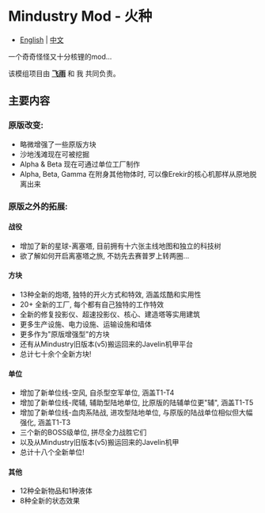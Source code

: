 # Mindustry Mod - 火种
- [English](README.md) | [中文](README_zh.md)

一个奇奇怪怪又十分核锂的mod...

该模组项目由 [**飞雨**](https://github.com/nuiFghY) 和 我 共同负责。

## 主要内容

### 原版改变:

- 略微增强了一些原版方块
- 沙地浅滩现在可被挖掘
- Alpha & Beta 现在可通过单位工厂制作
- Alpha, Beta, Gamma 在附身其他物体时, 可以像Erekir的核心机那样从原地脱离出来

### 原版之外的拓展:

#### 战役

- 增加了新的星球-离塞塔, 目前拥有十六张主线地图和独立的科技树
- 欲了解如何开启离塞塔之旅, 不妨先去赛普罗上转两圈...

#### 方块

- 13种全新的炮塔, 独特的开火方式和特效, 涵盖炫酷和实用性
- 20+ 全新的工厂, 每个都有自己独特的工作特效
- 全新的修复投影仪、超速投影仪、核心、建造塔等实用建筑
- 更多生产设施、电力设施、运输设施和墙体
- 更多作为"原版增强型"的方块
- 还有从Mindustry旧版本(v5)搬运回来的Javelin机甲平台
- 总计七十余个全新方块!

#### 单位

- 增加了新单位线-空风, 自杀型空军单位, 涵盖T1-T4
- 增加了新单位线-爬辅, 辅助型陆地单位, 比原版的陆辅单位更"辅", 涵盖T1-T5
- 增加了新单位线-血肉系陆战, 进攻型陆地单位, 与原版的陆战单位相似但大幅强化, 涵盖T1-T3
- 三个新的BOSS级单位, 拼尽全力战胜它们
- 以及从Mindustry旧版本(v5)搬运回来的Javelin机甲
- 总计十八个全新单位!

#### 其他

- 12种全新物品和1种液体
- 8种全新的状态效果
